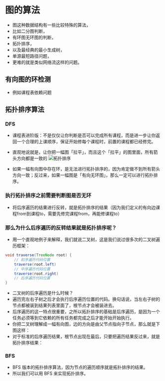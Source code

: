 # 图的算法

- 图这种数据结构有一些比较特殊的算法，
- 比如二分图判断，
- 有环图无环图的判断，
- 拓扑排序，
- 以及最经典的最小生成树，
- 单源最短路径问题，
- 更难的就是类似网络流这样的问题。

## 有向图的环检测

- 例如课程表依赖问题

## 拓扑排序算法

### DFS

- 课程表进阶版：不是仅仅让你判断是否可以完成所有课程，而是进一步让你返回一个合理的上课顺序，保证开始修每个课程时，前置的课程都已经修完。

- 直观地说就是，让你把一幅图「拉平」，而且这个「拉平」的图里面，所有箭头方向都是一致的
![拓扑排序](https://labuladong.online/algo/images/%E6%8B%93%E6%89%91%E6%8E%92%E5%BA%8F/top.jpg)
- 如果一幅有向图中存在环，是无法进行拓扑排序的，因为肯定做不到所有箭头方向一致；反过来，如果一幅图是「有向无环图」，那么一定可以进行拓扑排序。

### 执行拓扑排序之前需要判断图是否无环

- 将后序遍历的结果进行反转，就是拓扑排序的结果（因为我们定义的有向边课程from到课程to，需要先修完课程from，再能修课程to）

### 那么为什么后序遍历的反转结果就是拓扑排序呢？

- 用一个直观地例子来解释，我们就说二叉树，这是我们说过很多次的二叉树遍历框架：

```java
void traverse(TreeNode root) {
    // 前序遍历代码位置
    traverse(root.left)
    // 中序遍历代码位置
    traverse(root.right)
    // 后序遍历代码位置
}
```

- 二叉树的后序遍历是什么时候？
- 遍历完左右子树之后才会执行后序遍历位置的代码。换句话说，当左右子树的节点都被装到结果列表里面了，根节点才会被装进去。
- 后序遍历的这一特点很重要，之所以拓扑排序的基础是后序遍历，是因为一个任务必须等到它依赖的所有任务都完成之后才能开始开始执行。
- 你把二叉树理解成一幅有向图，边的方向是由父节点指向子节点，那么就是下图这样：
- 对于标准的后序遍历结果，根节点出现在最后，只要把遍历结果反过来，就是拓扑排序结果：

### BFS

- BFS 版本的拓扑排序算法，因为节点的遍历顺序就是拓扑排序的结果。
- 所以我们可以用 BFS 来实现拓扑排序。
